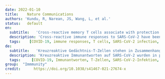 ```yaml
---
date: 2022-01-10
title:    Nature Communications  
authors: 'Kundu, R, Narean, JS, Wang, L, et al.'
status:   default
en:
  subtitle:   'Cross-reactive memory T cells associate with protection against SARS-CoV-2 infection in COVID-19 contacts'
  description: 'Cross-reactive immune responses to SARS-CoV-2 have been observed in pre-pandemic cohorts and proposed to contribute to host protection. Here we assess 52 COVID-19 household contacts to capture immune responses at the earliest timepoints after SARS-CoV-2 exposure. Using a dual cytokine FLISpot assay on peripheral blood mononuclear cells, we enumerate the frequency of T cells specific for spike, nucleocapsid, membrane, envelope and ORF1 SARS-CoV-2 epitopes that cross-react with human endemic coronaviruses. We observe higher frequencies of cross-reactive, and nucleocapsid-specific IL-2-secreting memory T cells in contacts who remained PCR-negative despite exposure (n = 26), when compared with those who convert to PCR-positive (n = 26); no significant difference in the frequency of responses to spike is observed, hinting at a limited protective function of spike-cross-reactive T cells. Our results are thus consistent with pre-existing non-spike cross-reactive memory T cells protecting SARS-CoV-2-naïve contacts from infection, thereby supporting the inclusion of non-spike antigens in second-generation vaccines.'
  tags:    [COVID-19, immune responses, T cells, SARS-CoV-2 infection, vaccines]
de: 
  subtitle:   'Kreuzreaktive Gedächtnis-T-Zellen stehen in Zusammenhang mit dem Schutz vor einer SARS-CoV-2-Infektion bei COVID-19-Kontakten'
  description: 'Kreuzreaktive Immunantworten auf SARS-CoV-2 wurden in präpandemischen Kohorten beobachtet und sollen zum Wirtsschutz beitragen. Hier untersuchen wir 52 COVID-19-Haushaltskontakte, um Immunreaktionen zu den frühesten Zeitpunkten nach der SARS-CoV-2-Exposition zu erfassen. Mithilfe eines dualen Zytokin-FLISpot-Tests an mononukleären Zellen des peripheren Blutes zählen wir die Häufigkeit von T-Zellen auf, die spezifisch für Spike-, Nukleokapsid-, Membran-, Hüll- und ORF1-Epitope von SARS-CoV-2 sind und mit endemischen Coronaviren des Menschen kreuzreagieren. Wir beobachten höhere Frequenzen von kreuzreaktiven und Nukleokapsid-spezifischen IL-2-sezernierenden Gedächtnis-T-Zellen bei Kontakten, die trotz der Exposition PCR-negativ blieben (n = 26), im Vergleich zu denen, die PCR-positiv wurden (n = 26); es wurde kein signifikanter Unterschied in der Häufigkeit der Reaktionen auf Spike beobachtet, was auf eine begrenzte Schutzfunktion der Spike-kreuzreaktiven T-Zellen hindeutet. Unsere Ergebnisse deuten also darauf hin, dass bereits vorhandene, nicht mit Spikes kreuzreagierende Gedächtnis-T-Zellen SARS-CoV-2-naive Kontaktpersonen vor einer Infektion schützen, was die Aufnahme von Nicht-Spike-Antigenen in Impfstoffe der zweiten Generation unterstützt.'
  tags:     [COVID-19, Immunantworten, T-Zellen, SARS-CoV-2-Infektion, Impfstoffe]
group:  "Immmunity"
credit:      https://doi.org/10.1038/s41467-021-27674-x
---
```

